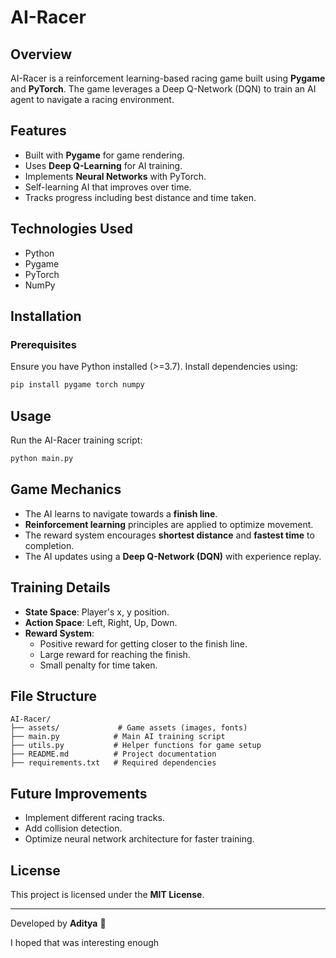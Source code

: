 # AI-Racer

## Overview

AI-Racer is a reinforcement learning-based racing game built using **Pygame** and **PyTorch**. The game leverages a Deep Q-Network (DQN) to train an AI agent to navigate a racing environment.

## Features

- Built with **Pygame** for game rendering.
- Uses **Deep Q-Learning** for AI training.
- Implements **Neural Networks** with PyTorch.
- Self-learning AI that improves over time.
- Tracks progress including best distance and time taken.

## Technologies Used

- Python
- Pygame
- PyTorch
- NumPy

## Installation

### Prerequisites

Ensure you have Python installed (>=3.7). Install dependencies using:

```bash
pip install pygame torch numpy
```

## Usage

Run the AI-Racer training script:

```bash
python main.py
```

## Game Mechanics

- The AI learns to navigate towards a **finish line**.
- **Reinforcement learning** principles are applied to optimize movement.
- The reward system encourages **shortest distance** and **fastest time** to completion.
- The AI updates using a **Deep Q-Network (DQN)** with experience replay.

## Training Details

- **State Space**: Player's x, y position.
- **Action Space**: Left, Right, Up, Down.
- **Reward System**:
  - Positive reward for getting closer to the finish line.
  - Large reward for reaching the finish.
  - Small penalty for time taken.

## File Structure

```
AI-Racer/
├── assets/             # Game assets (images, fonts)
├── main.py            # Main AI training script
├── utils.py           # Helper functions for game setup
├── README.md          # Project documentation
├── requirements.txt   # Required dependencies
```

## Future Improvements

- Implement different racing tracks.
- Add collision detection.
- Optimize neural network architecture for faster training.

## License

This project is licensed under the **MIT License**.

---

Developed by **Aditya** 🚀

I hoped that was interesting enough
